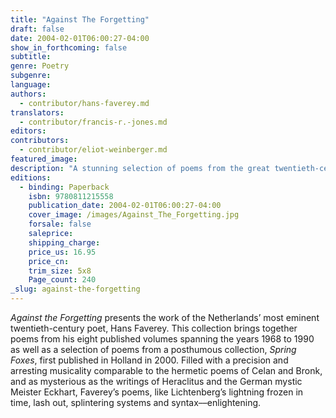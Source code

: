 ```yaml
---
title: "Against The Forgetting"
draft: false
date: 2004-02-01T06:00:27-04:00
show_in_forthcoming: false
subtitle:
genre: Poetry
subgenre:
language:
authors:
  - contributor/hans-faverey.md
translators:
  - contributor/francis-r.-jones.md
editors:
contributors:
  - contributor/eliot-weinberger.md
featured_image:
description: "A stunning selection of poems from the great twentieth-century Dutch poet. "
editions:
  - binding: Paperback
    isbn: 9780811215558
    publication_date: 2004-02-01T06:00:27-04:00
    cover_image: /images/Against_The_Forgetting.jpg
    forsale: false
    saleprice:
    shipping_charge:
    price_us: 16.95
    price_cn:
    trim_size: 5x8
    Page_count: 240
_slug: against-the-forgetting
---
```


_Against the Forgetting_ presents the work of the Netherlands’ most eminent twentieth-century poet, Hans Faverey. This collection brings together poems from his eight published volumes spanning the years 1968 to 1990 as well as a selection of poems from a posthumous collection, _Spring Foxes_, first published in Holland in 2000. Filled with a precision and arresting musicality comparable to the hermetic poems of Celan and Bronk, and as mysterious as the writings of Heraclitus and the German mystic Meister Eckhart, Faverey’s poems, like Lichtenberg’s lightning frozen in time, lash out, splintering systems and syntax––enlightening.

